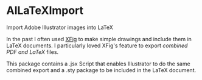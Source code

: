 # AILaTeXImport
Import Adobe Illustrator images into LaTeX

In the past I often used [XFig](http://www.xfig.org) to make simple
drawings and include them in LaTeX documents. I particularly loved
XFig's feature to export _combined PDF and LaTeX_ files.

This package contains a .jsx Script that enables Illustrator to do the
same combined export and a .sty package to be included in the LaTeX
document.
